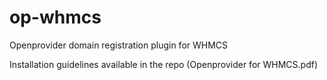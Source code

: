 # op-whmcs
Openprovider domain registration plugin for WHMCS

Installation guidelines available in the repo (Openprovider for WHMCS.pdf)
